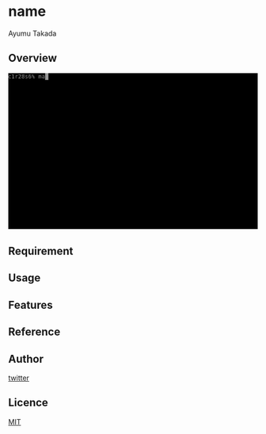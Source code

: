 # name

Ayumu Takada

## Overview

![gif](https://github.com/kotabrog/ft_mini_ls/blob/main/image/ft_mini_ls.gif)


## Requirement

## Usage

## Features

## Reference

## Author

[twitter](https://twitter.com/Kotabrog)

## Licence

[MIT](https://......)
